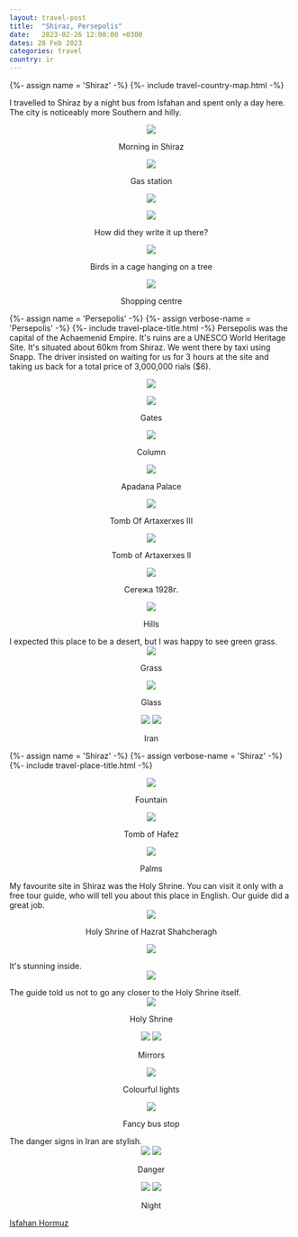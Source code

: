 ```yaml
---
layout: travel-post
title:  "Shiraz, Persepolis"
date:   2023-02-26 12:00:00 +0300
dates: 28 Feb 2023
categories: travel
country: ir
---
```

{%- assign name = 'Shiraz' -%}
{%- include travel-country-map.html -%}

I travelled to Shiraz by a night bus from Isfahan and spent only a day here. The city is noticeably more Southern and hilly.
<center>
<img src="{{site.baseurl}}/assets/img/shiraz/1.jpg" />
<p class="image-label">
Morning in Shiraz
</p>
</center>
<center>
<img src="{{site.baseurl}}/assets/img/shiraz/2.jpg" />
<p class="image-label">
Gas station
</p>
</center>
<center>
<img src="{{site.baseurl}}/assets/img/shiraz/3.jpg" />
<p class="image-label">
</p>
</center>
<center>
    <div class="side-by-side">
        <div>
            <img src="{{site.baseurl}}/assets/img/shiraz/4.jpg" />
            <p class="image-label">How did they write it up there?</p>
        </div>
        <div>
            <img src="{{site.baseurl}}/assets/img/shiraz/5.jpg" />
            <p class="image-label">Birds in a cage hanging on a tree</p>
        </div>
    </div>
</center>
<center>
<img src="{{site.baseurl}}/assets/img/shiraz/6.jpg" />
<p class="image-label">Shopping centre</p>
</center>

{%- assign name = 'Persepolis' -%}
{%- assign verbose-name = 'Persepolis' -%}
{%- include travel-place-title.html -%}
Persepolis was the capital of the Achaemenid Empire. It's ruins are a UNESCO World Heritage Site.
It's situated about 60km from Shiraz. We went there by taxi using Snapp. The driver insisted on waiting for us for 3 hours at the site and taking us back for a total price of 3,000,000 rials ($6).
<center>
<img src="{{site.baseurl}}/assets/img/shiraz/7.jpg" />
<p class="image-label">
</p>
</center>
<center>
<img src="{{site.baseurl}}/assets/img/shiraz/8.jpg" />
<p class="image-label">Gates</p>
</center>
<center>
<img src="{{site.baseurl}}/assets/img/shiraz/9.jpg" />
<p class="image-label">Column</p>
</center>
<center>
<img src="{{site.baseurl}}/assets/img/shiraz/10.jpg" />
<p class="image-label">Apadana Palace</p>
</center>
<center>
<img src="{{site.baseurl}}/assets/img/shiraz/11.jpg" />
<p class="image-label">Tomb Of Artaxerxes III</p>
</center>
<center>
<img src="{{site.baseurl}}/assets/img/shiraz/12.jpg" />
<p class="image-label">Tomb of Artaxerxes ll</p>
</center>
<center>
<img src="{{site.baseurl}}/assets/img/shiraz/12-1.jpg" />
<p class="image-label">Сегежа 1928г.</p>
</center>
<center>
<img src="{{site.baseurl}}/assets/img/shiraz/13.jpg" />
<p class="image-label">Hills</p>
</center>
I expected this place to be a desert, but I was happy to see green grass.
<center>
<img src="{{site.baseurl}}/assets/img/shiraz/14.jpg" />
<p class="image-label">Grass</p>
</center>
<center>
<img src="{{site.baseurl}}/assets/img/shiraz/15.jpg" />
<p class="image-label">Glass</p>
</center>
<center>
    <div class="side-by-side">
        <img src="{{site.baseurl}}/assets/img/shiraz/31.jpg" />
        <img src="{{site.baseurl}}/assets/img/shiraz/32.jpg" />
    </div>
    <p class="image-label">Iran</p>
</center>

{%- assign name = 'Shiraz' -%}
{%- assign verbose-name = 'Shiraz' -%}
{%- include travel-place-title.html -%}

<center>
<img src="{{site.baseurl}}/assets/img/shiraz/16.jpg" />
<p class="image-label">Fountain</p>
</center>
<center>
    <div class="side-by-side">
        <div>
            <img src="{{site.baseurl}}/assets/img/shiraz/17.jpg" />
            <p class="image-label">Tomb of Hafez</p>
        </div>
        <div>
            <img src="{{site.baseurl}}/assets/img/shiraz/18.jpg" />
            <p class="image-label">Palms</p>
        </div>
    </div>
</center>
My favourite site in Shiraz was the Holy Shrine. You can visit it only with a free tour guide, who will tell you about this place in English. Our guide did a great job.
<center>
<img src="{{site.baseurl}}/assets/img/shiraz/19.jpg" />
<p class="image-label">Holy Shrine of Hazrat Shahcheragh</p>
</center>
<center>
<img src="{{site.baseurl}}/assets/img/shiraz/20.jpg" />
<p class="image-label"></p>
</center>
It's stunning inside.
<center>
<img src="{{site.baseurl}}/assets/img/shiraz/21.jpg" />
<p class="image-label"></p>
</center>
The guide told us not to go any closer to the Holy Shrine itself.
<center>
<img src="{{site.baseurl}}/assets/img/shiraz/22.jpg" />
<p class="image-label">Holy Shrine</p>
</center>
<center>
    <div class="side-by-side">
        <img src="{{site.baseurl}}/assets/img/shiraz/23.jpg" />
        <img src="{{site.baseurl}}/assets/img/shiraz/24.jpg" />
    </div>
    <p class="image-label">Mirrors</p>
</center>
<center>
<img src="{{site.baseurl}}/assets/img/shiraz/25.jpg" />
<p class="image-label">Colourful lights</p>
</center>

<center>
<img src="{{site.baseurl}}/assets/img/shiraz/26.jpg" />
<p class="image-label">Fancy bus stop</p>
</center>
The danger signs in Iran are stylish.
<center>
    <div class="side-by-side">
        <img src="{{site.baseurl}}/assets/img/shiraz/27.jpg" />
        <img src="{{site.baseurl}}/assets/img/shiraz/28.jpg" />
    </div>
    <p class="image-label">Danger</p>
</center>
<center>
    <div class="side-by-side">
        <img src="{{site.baseurl}}/assets/img/shiraz/29.jpg" />
        <img src="{{site.baseurl}}/assets/img/shiraz/30.jpg" />
    </div>
    <p class="image-label">Night</p>
</center>

<a class="prev" href="/travel/2023/isfahan">
Isfahan
</a>
<a class="next" href="/travel/2023/hormuz">
Hormuz
</a>